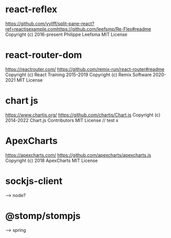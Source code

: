 # react-reflex
https://github.com/yyllff/split-pane-react?ref=reactjsexample.comhttps://github.com/leefsmp/Re-Flex#readme
Copyright (c) 2016-present Philippe Leefsma
MIT License

# react-router-dom
https://reactrouter.com/
https://github.com/remix-run/react-router#readme
Copyright (c) React Training 2015-2019 Copyright (c) Remix Software 2020-2021
MIT License

# chart js
https://www.chartjs.org/
https://github.com/chartjs/Chart.js
Copyright (c) 2014-2022 Chart.js Contributors
MIT License
// test x

# ApexCharts
https://apexcharts.com/
https://github.com/apexcharts/apexcharts.js
Copyright (c) 2018 ApexCharts
MIT License




# sockjs-client
 --> node?
# @stomp/stompjs
 --> spring